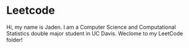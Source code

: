 # Leetcode

Hi, my name is Jaden. I am a Computer Science and Computational Statistics double major student in UC Davis.
Weclome to my LeetCode folder!
